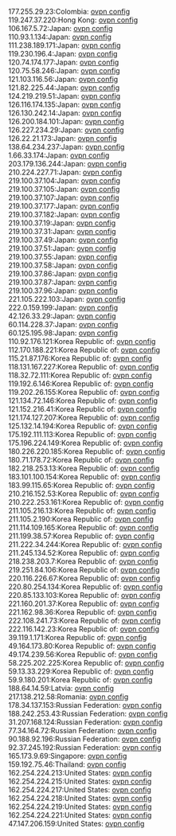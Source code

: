 177.255.29.23:Colombia: [ovpn config](vpn/177_255_29_23.ovpn)  
119.247.37.220:Hong Kong: [ovpn config](vpn/119_247_37_220.ovpn)  
106.167.5.72:Japan: [ovpn config](vpn/106_167_5_72.ovpn)  
110.93.1.134:Japan: [ovpn config](vpn/110_93_1_134.ovpn)  
111.238.189.171:Japan: [ovpn config](vpn/111_238_189_171.ovpn)  
119.230.196.4:Japan: [ovpn config](vpn/119_230_196_4.ovpn)  
120.74.174.177:Japan: [ovpn config](vpn/120_74_174_177.ovpn)  
120.75.58.246:Japan: [ovpn config](vpn/120_75_58_246.ovpn)  
121.103.116.56:Japan: [ovpn config](vpn/121_103_116_56.ovpn)  
121.82.225.44:Japan: [ovpn config](vpn/121_82_225_44.ovpn)  
124.219.219.51:Japan: [ovpn config](vpn/124_219_219_51.ovpn)  
126.116.174.135:Japan: [ovpn config](vpn/126_116_174_135.ovpn)  
126.130.242.14:Japan: [ovpn config](vpn/126_130_242_14.ovpn)  
126.200.184.101:Japan: [ovpn config](vpn/126_200_184_101.ovpn)  
126.227.234.29:Japan: [ovpn config](vpn/126_227_234_29.ovpn)  
126.22.21.173:Japan: [ovpn config](vpn/126_22_21_173.ovpn)  
138.64.234.237:Japan: [ovpn config](vpn/138_64_234_237.ovpn)  
1.66.33.174:Japan: [ovpn config](vpn/1_66_33_174.ovpn)  
203.179.136.244:Japan: [ovpn config](vpn/203_179_136_244.ovpn)  
210.224.227.71:Japan: [ovpn config](vpn/210_224_227_71.ovpn)  
219.100.37.104:Japan: [ovpn config](vpn/219_100_37_104.ovpn)  
219.100.37.105:Japan: [ovpn config](vpn/219_100_37_105.ovpn)  
219.100.37.107:Japan: [ovpn config](vpn/219_100_37_107.ovpn)  
219.100.37.177:Japan: [ovpn config](vpn/219_100_37_177.ovpn)  
219.100.37.182:Japan: [ovpn config](vpn/219_100_37_182.ovpn)  
219.100.37.19:Japan: [ovpn config](vpn/219_100_37_19.ovpn)  
219.100.37.31:Japan: [ovpn config](vpn/219_100_37_31.ovpn)  
219.100.37.49:Japan: [ovpn config](vpn/219_100_37_49.ovpn)  
219.100.37.51:Japan: [ovpn config](vpn/219_100_37_51.ovpn)  
219.100.37.55:Japan: [ovpn config](vpn/219_100_37_55.ovpn)  
219.100.37.58:Japan: [ovpn config](vpn/219_100_37_58.ovpn)  
219.100.37.86:Japan: [ovpn config](vpn/219_100_37_86.ovpn)  
219.100.37.87:Japan: [ovpn config](vpn/219_100_37_87.ovpn)  
219.100.37.96:Japan: [ovpn config](vpn/219_100_37_96.ovpn)  
221.105.222.103:Japan: [ovpn config](vpn/221_105_222_103.ovpn)  
222.0.159.199:Japan: [ovpn config](vpn/222_0_159_199.ovpn)  
42.126.33.29:Japan: [ovpn config](vpn/42_126_33_29.ovpn)  
60.114.228.37:Japan: [ovpn config](vpn/60_114_228_37.ovpn)  
60.125.195.98:Japan: [ovpn config](vpn/60_125_195_98.ovpn)  
110.92.176.121:Korea Republic of: [ovpn config](vpn/110_92_176_121.ovpn)  
112.170.188.221:Korea Republic of: [ovpn config](vpn/112_170_188_221.ovpn)  
115.21.87.176:Korea Republic of: [ovpn config](vpn/115_21_87_176.ovpn)  
118.131.167.227:Korea Republic of: [ovpn config](vpn/118_131_167_227.ovpn)  
118.32.72.111:Korea Republic of: [ovpn config](vpn/118_32_72_111.ovpn)  
119.192.6.146:Korea Republic of: [ovpn config](vpn/119_192_6_146.ovpn)  
119.202.26.155:Korea Republic of: [ovpn config](vpn/119_202_26_155.ovpn)  
121.134.72.146:Korea Republic of: [ovpn config](vpn/121_134_72_146.ovpn)  
121.152.216.41:Korea Republic of: [ovpn config](vpn/121_152_216_41.ovpn)  
121.174.127.207:Korea Republic of: [ovpn config](vpn/121_174_127_207.ovpn)  
125.132.14.194:Korea Republic of: [ovpn config](vpn/125_132_14_194.ovpn)  
175.192.111.113:Korea Republic of: [ovpn config](vpn/175_192_111_113.ovpn)  
175.196.224.149:Korea Republic of: [ovpn config](vpn/175_196_224_149.ovpn)  
180.226.220.185:Korea Republic of: [ovpn config](vpn/180_226_220_185.ovpn)  
180.71.178.72:Korea Republic of: [ovpn config](vpn/180_71_178_72.ovpn)  
182.218.253.13:Korea Republic of: [ovpn config](vpn/182_218_253_13.ovpn)  
183.101.100.154:Korea Republic of: [ovpn config](vpn/183_101_100_154.ovpn)  
183.99.115.65:Korea Republic of: [ovpn config](vpn/183_99_115_65.ovpn)  
210.216.152.53:Korea Republic of: [ovpn config](vpn/210_216_152_53.ovpn)  
210.222.253.161:Korea Republic of: [ovpn config](vpn/210_222_253_161.ovpn)  
211.105.216.13:Korea Republic of: [ovpn config](vpn/211_105_216_13.ovpn)  
211.105.2.190:Korea Republic of: [ovpn config](vpn/211_105_2_190.ovpn)  
211.114.109.165:Korea Republic of: [ovpn config](vpn/211_114_109_165.ovpn)  
211.199.38.57:Korea Republic of: [ovpn config](vpn/211_199_38_57.ovpn)  
211.222.34.244:Korea Republic of: [ovpn config](vpn/211_222_34_244.ovpn)  
211.245.134.52:Korea Republic of: [ovpn config](vpn/211_245_134_52.ovpn)  
218.238.203.7:Korea Republic of: [ovpn config](vpn/218_238_203_7.ovpn)  
219.251.84.106:Korea Republic of: [ovpn config](vpn/219_251_84_106.ovpn)  
220.116.226.67:Korea Republic of: [ovpn config](vpn/220_116_226_67.ovpn)  
220.80.254.134:Korea Republic of: [ovpn config](vpn/220_80_254_134.ovpn)  
220.85.133.103:Korea Republic of: [ovpn config](vpn/220_85_133_103.ovpn)  
221.160.201.37:Korea Republic of: [ovpn config](vpn/221_160_201_37.ovpn)  
221.162.98.36:Korea Republic of: [ovpn config](vpn/221_162_98_36.ovpn)  
222.108.241.73:Korea Republic of: [ovpn config](vpn/222_108_241_73.ovpn)  
222.116.142.23:Korea Republic of: [ovpn config](vpn/222_116_142_23.ovpn)  
39.119.1.171:Korea Republic of: [ovpn config](vpn/39_119_1_171.ovpn)  
49.164.173.80:Korea Republic of: [ovpn config](vpn/49_164_173_80.ovpn)  
49.174.239.56:Korea Republic of: [ovpn config](vpn/49_174_239_56.ovpn)  
58.225.202.225:Korea Republic of: [ovpn config](vpn/58_225_202_225.ovpn)  
59.13.33.229:Korea Republic of: [ovpn config](vpn/59_13_33_229.ovpn)  
59.9.180.201:Korea Republic of: [ovpn config](vpn/59_9_180_201.ovpn)  
188.64.14.59:Latvia: [ovpn config](vpn/188_64_14_59.ovpn)  
217.138.212.58:Romania: [ovpn config](vpn/217_138_212_58.ovpn)  
178.34.137.153:Russian Federation: [ovpn config](vpn/178_34_137_153.ovpn)  
188.242.253.43:Russian Federation: [ovpn config](vpn/188_242_253_43.ovpn)  
31.207.168.124:Russian Federation: [ovpn config](vpn/31_207_168_124.ovpn)  
77.34.164.72:Russian Federation: [ovpn config](vpn/77_34_164_72.ovpn)  
90.188.92.196:Russian Federation: [ovpn config](vpn/90_188_92_196.ovpn)  
92.37.245.192:Russian Federation: [ovpn config](vpn/92_37_245_192.ovpn)  
165.173.9.69:Singapore: [ovpn config](vpn/165_173_9_69.ovpn)  
159.192.75.46:Thailand: [ovpn config](vpn/159_192_75_46.ovpn)  
162.254.224.213:United States: [ovpn config](vpn/162_254_224_213.ovpn)  
162.254.224.215:United States: [ovpn config](vpn/162_254_224_215.ovpn)  
162.254.224.217:United States: [ovpn config](vpn/162_254_224_217.ovpn)  
162.254.224.218:United States: [ovpn config](vpn/162_254_224_218.ovpn)  
162.254.224.219:United States: [ovpn config](vpn/162_254_224_219.ovpn)  
162.254.224.221:United States: [ovpn config](vpn/162_254_224_221.ovpn)  
47.147.206.159:United States: [ovpn config](vpn/47_147_206_159.ovpn)  
